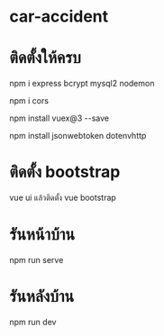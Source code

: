 # car-accident

# ติดตั้งให้ครบ

npm i express bcrypt mysql2 nodemon

npm i cors

npm install vuex@3 --save

npm install jsonwebtoken dotenvhttp

# ติดตั้ง bootstrap

vue ui
แล้วติดตั้ง vue bootstrap 

# รันหน้าบ้าน

npm run serve

# รันหลังบ้าน

npm run dev
